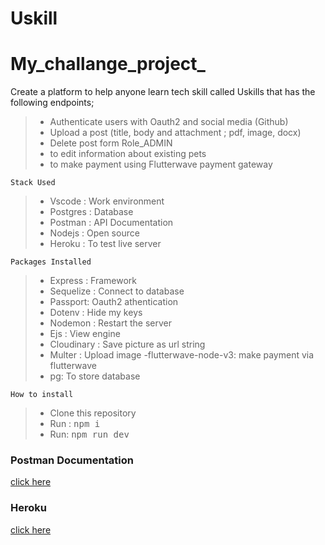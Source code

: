 # Uskill
# My_challange_project_
Create a platform to help anyone learn tech skill called Uskills that has the following endpoints;
>- Authenticate users with Oauth2 and social media (Github)
>- Upload a post (title, body and attachment ; pdf, image, docx)
>- Delete post form Role_ADMIN
>- to edit information about existing pets
>- to make payment using Flutterwave payment gateway

````````
Stack Used
```````````
>- Vscode : Work environment
>- Postgres : Database
>- Postman : API Documentation
>- Nodejs : Open source
>- Heroku : To test live server

```````
Packages Installed
````````````
>- Express : Framework
>- Sequelize : Connect to database
>- Passport: Oauth2 athentication
>- Dotenv : Hide my keys
>- Nodemon : Restart the server
>- Ejs : View engine
>- Cloudinary : Save picture as url string
>- Multer : Upload image
>-flutterwave-node-v3: make payment via flutterwave
>- pg: To store database


``````````````
How to install
``````````````
>- Clone this repository
>- Run : <kbd>npm i </kbd>
>- Run: <kbd>npm run dev <kbd>

### Postman Documentation
[click here]()

### Heroku
[click here]()




